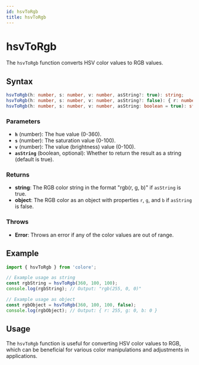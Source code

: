 ```yaml
---
id: hsvToRgb
title: hsvToRgb
---
```


# hsvToRgb

The `hsvToRgb` function converts HSV color values to RGB values.

## Syntax

```typescript
hsvToRgb(h: number, s: number, v: number, asString?: true): string;
hsvToRgb(h: number, s: number, v: number, asString?: false): { r: number, g: number; b: number };
hsvToRgb(h: number, s: number, v: number, asString: boolean = true): string | { r: number, g: number; b: number };
```

### Parameters

- **`h`** (number): The hue value (0-360).
- **`s`** (number): The saturation value (0-100).
- **`v`** (number): The value (brightness) value (0-100).
- **`asString`** (boolean, optional): Whether to return the result as a string (default is true).

### Returns

- **string**: The RGB color string in the format "rgb(r, g, b)" if `asString` is true.
- **object**: The RGB color as an object with properties `r`, `g`, and `b` if `asString` is false.

### Throws

- **Error**: Throws an error if any of the color values are out of range.

## Example

```typescript
import { hsvToRgb } from 'colore';

// Example usage as string
const rgbString = hsvToRgb(360, 100, 100);
console.log(rgbString); // Output: "rgb(255, 0, 0)"

// Example usage as object
const rgbObject = hsvToRgb(360, 100, 100, false);
console.log(rgbObject); // Output: { r: 255, g: 0, b: 0 }
```

## Usage

The `hsvToRgb` function is useful for converting HSV color values to RGB, which can be beneficial for various color manipulations and adjustments in applications.
